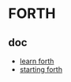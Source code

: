 # FORTH

## doc

- [learn forth](https://skilldrick.github.io/easyforth/)
- [starting forth](https://www.forth.com/starting-forth/)
